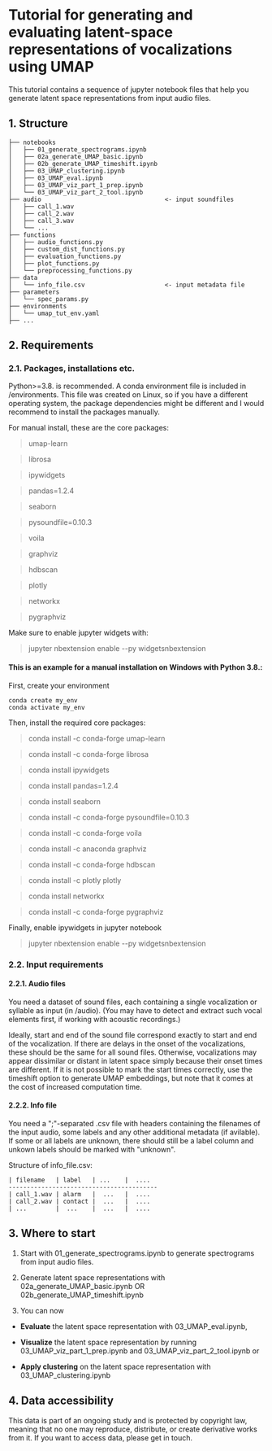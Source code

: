 # Tutorial for generating and evaluating latent-space representations of vocalizations using UMAP


This tutorial contains a sequence of jupyter notebook files that help you generate latent space representations from input audio files.

## 1. Structure

    ├── notebooks     
    │   ├── 01_generate_spectrograms.ipynb      
    │   ├── 02a_generate_UMAP_basic.ipynb       
    │   ├── 02b_generate_UMAP_timeshift.ipynb  
    │   ├── 03_UMAP_clustering.ipynb            
    │   ├── 03_UMAP_eval.ipynb                  
    │   ├── 03_UMAP_viz_part_1_prep.ipynb       
    │   └── 03_UMAP_viz_part_2_tool.ipynb        
    ├── audio                                  <- input soundfiles
    │   ├── call_1.wav     
    │   ├── call_2.wav     
    │   ├── call_3.wav     
    │   └── ...            
    ├── functions                         
    │   ├── audio_functions.py            
    │   ├── custom_dist_functions.py      
    │   ├── evaluation_functions.py       
    │   ├── plot_functions.py             
    │   └── preprocessing_functions.py    
    ├── data 
    │   └── info_file.csv                      <- input metadata file
    ├── parameters                             
    │   └── spec_params.py                     
    ├── environments 
    │   └── umap_tut_env.yaml
    ├── ... 
    
    
## 2. Requirements

### 2.1. Packages, installations etc.

Python>=3.8. is recommended. A conda environment file is included in /environments. This file was created on Linux, so if you have a different operating system, the package dependencies might be different and I would recommend to install the packages manually. 

For manual install, these are the core packages:

>umap-learn

>librosa

>ipywidgets

>pandas=1.2.4

>seaborn

>pysoundfile=0.10.3

>voila

>graphviz

>hdbscan

>plotly

>networkx

>pygraphviz

Make sure to enable jupyter widgets with:
>jupyter nbextension enable --py widgetsnbextension

#### This is an example for a manual installation on Windows with Python 3.8.:

First, create your environment
```
conda create my_env
conda activate my_env
```

Then, install the required core packages:


> conda install -c conda-forge umap-learn

> conda install -c conda-forge librosa

> conda install ipywidgets

> conda install pandas=1.2.4

> conda install seaborn

> conda install -c conda-forge pysoundfile=0.10.3

> conda install -c conda-forge voila

> conda install -c anaconda graphviz

> conda install -c conda-forge hdbscan

> conda install -c plotly plotly

> conda install networkx

> conda install -c conda-forge pygraphviz

Finally, enable ipywidgets in jupyter notebook
> jupyter nbextension enable --py widgetsnbextension

### 2.2. Input requirements

#### 2.2.1. Audio files

You need a dataset of sound files, each containing a single vocalization or syllable as input (in /audio). 
(You may have to detect and extract such vocal elements first, if working with acoustic recordings.)

Ideally, start and end of the sound file correspond exactly to start and end of the vocalization. 
If there are delays in the onset of the vocalizations, these should be the same for all sound files. 
Otherwise, vocalizations may appear dissimilar or distant in latent space simply because their onset times are different. 
If it is not possible to mark the start times correctly, use the timeshift option to generate UMAP embeddings,
but note that it comes at the cost of increased computation time.

#### 2.2.2. Info file

You need a ";"-separated .csv file with headers containing the filenames of the input audio, some labels and any other additional metadata (if avilable). 
If some or all labels are unknown, there should still be a label column and unkown labels should be marked with "unknown".

Structure of info_file.csv:

    | filename   | label   | ...    |  .... 
    -----------------------------------------
    | call_1.wav | alarm   |  ...   |  ....   
    | call_2.wav | contact |  ...   |  ....  
    | ...        |  ...    |  ...   |  ....   


## 3. Where to start

1. Start with 01_generate_spectrograms.ipynb to generate spectrograms from input audio files.
2. Generate latent space representations with 02a_generate_UMAP_basic.ipynb OR 02b_generate_UMAP_timeshift.ipynb 

3. You can now 
- __Evaluate__ the latent space representation with 03_UMAP_eval.ipynb,
 
- __Visualize__ the latent space representation by running 03_UMAP_viz_part_1_prep.ipynb and 03_UMAP_viz_part_2_tool.ipynb or

- __Apply clustering__ on the latent space representation with 03_UMAP_clustering.ipynb 


## 4. Data accessibility

This data is part of an ongoing study and is protected by copyright law, meaning that no one may reproduce, distribute, or create derivative works from it. If you want to access data, please get in touch.
